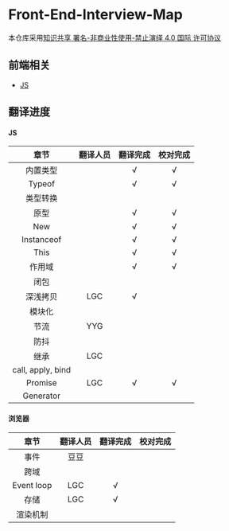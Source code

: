 # Front-End-Interview-Map

本仓库采用[知识共享 署名-非商业性使用-禁止演绎 4.0 国际 许可协议](https://creativecommons.org/licenses/by-nc-nd/4.0/deed.zh)

## 前端相关

- [JS](./JS/JS-ch.md)


## 翻译进度

#### JS 

|       章节        | 翻译人员 | 翻译完成 | 校对完成 |
| :---------------: | :------: | :------: | :------: |
|     内置类型      |          |    √     |    √     |
|      Typeof       |          |    √     |    √     |
|     类型转换      |          |          |          |
|       原型        |          |    √     |    √     |
|        New        |          |    √     |    √     |
|    Instanceof     |          |    √     |    √     |
|       This        |          |    √     |    √     |
|      作用域       |          |    √     |    √     |
|       闭包        |          |          |          |
|     深浅拷贝      |   LGC    |    √     |          |
|      模块化       |          |          |          |
|       节流        |   YYG    |          |          |
|       防抖        |          |          |          |
|       继承        |   LGC    |          |          |
| call, apply, bind |          |          |          |
|      Promise      |   LGC    |    √     |    √     |
|     Generator     |          |          |          |

#### 浏览器

|    章节    | 翻译人员 | 翻译完成 | 校对完成 |
| :--------: | :------: | :------: | :------: |
|    事件    |   豆豆   |          |          |
|    跨域    |          |          |          |
| Event loop |   LGC    |    √     |          |
|    存储    |   LGC    |    √     |          |
|  渲染机制  |          |          |          |

